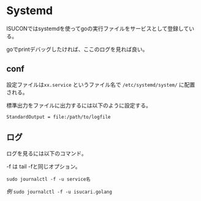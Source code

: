 # Systemd

ISUCONではsystemdを使ってgoの実行ファイルをサービスとして登録している。

goでprintデバッグしたければ、ここのログを見れば良い。



## conf

設定ファイルは`xx.service` というファイル名で  `/etc/systemd/system/` に配置される。

標準出力をファイルに出力するには以下のように設定する。

`StandardOutput = file:/path/to/logfile`

## ログ

ログを見るには以下のコマンド。

-f は tail -fと同じオプション。

`sudo journalctl -f -u service名`

*例*
`sudo journalctl -f -u isucari.golang` 

<!--stackedit_data:
eyJoaXN0b3J5IjpbOTg5NzExNzIxXX0=
-->